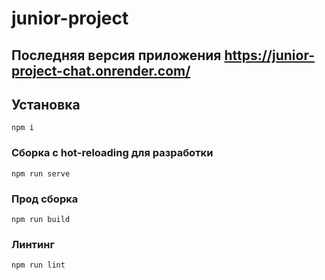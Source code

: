 # junior-project

## Последняя версия приложения https://junior-project-chat.onrender.com/

## Установка
```
npm i
```

### Сборка с hot-reloading для разработки
```
npm run serve
```

### Прод сборка
```
npm run build
```

### Линтинг
```
npm run lint
```
